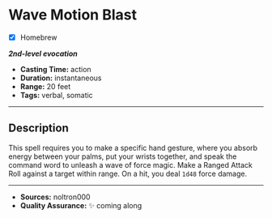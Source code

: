 # Wave Motion Blast
- [x] Homebrew

***2nd-level evocation***
- **Casting Time:** action
- **Duration:** instantaneous
- **Range:** 20 feet
- **Tags:** verbal, somatic

---

## Description
This spell requires you to make a specific hand gesture, where you absorb energy between your palms, put your wrists together, and speak the command word to unleash a wave of force magic.
Make a Ranged Attack Roll against a target within range.
On a hit, you deal `1d48` force damage.

---

- **Sources:** noltron000
- **Quality Assurance:** :sparkles: coming along
